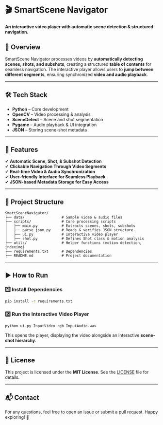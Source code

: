 # 🎬 SmartScene Navigator  
**An interactive video player with automatic scene detection & structured navigation.**  

## 📌 Overview  
SmartScene Navigator processes videos by **automatically detecting scenes, shots, and subshots**, creating a structured **table of contents** for seamless navigation. The interactive player allows users to **jump between different segments**, ensuring synchronized **video and audio playback**.  

---

## 🛠 Tech Stack  
- **Python** – Core development  
- **OpenCV** – Video processing & analysis  
- **SceneDetect** – Scene and shot segmentation  
- **Pygame** – Audio playback & UI integration  
- **JSON** – Storing scene-shot metadata  

---

## 🚀 Features  
✔ **Automatic Scene, Shot, & Subshot Detection**  
✔ **Clickable Navigation Through Video Segments**  
✔ **Real-time Video & Audio Synchronization**  
✔ **User-friendly Interface for Seamless Playback**  
✔ **JSON-based Metadata Storage for Easy Access**  

---

## 📂 Project Structure  
```
SmartSceneNavigator/
├── data/                 # Sample video & audio files
├── scripts/              # Core processing scripts
│   ├── main.py           # Extracts scenes, shots, subshots
│   ├── parse_json.py     # Reads & verifies JSON structure
│   ├── ui.py             # Interactive video player
│   ├── shot.py           # Defines Shot class & motion analysis
├── utils/                # Helper functions (motion detection, indexing)
├── requirements.txt      # Dependencies
├── README.md             # Project documentation
```

---

## ▶ How to Run  

### 1️⃣ Install Dependencies  
```bash
pip install -r requirements.txt
```

### 2️⃣ Run the Interactive Video Player  
```bash
python ui.py InputVideo.rgb InputAudio.wav
```

This opens the player, displaying the video alongside an interactive **scene-shot hierarchy**.

---

## 📜 License  
This project is licensed under the **MIT License**. See the [LICENSE](LICENSE) file for details.  

---

## 📬 Contact  
For any questions, feel free to open an issue or submit a pull request. Happy exploring! 🎥  

